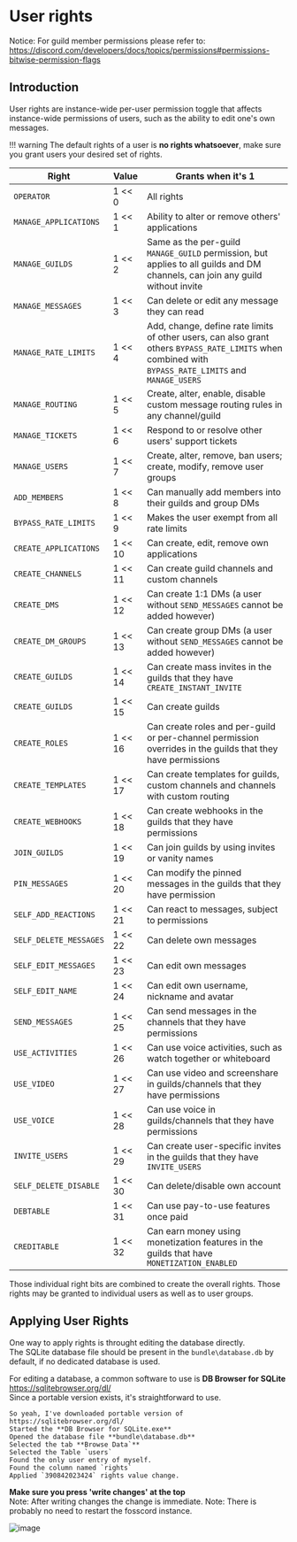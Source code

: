 # User rights

Notice: For guild member permissions please refer to:  
https://discord.com/developers/docs/topics/permissions#permissions-bitwise-permission-flags


## Introduction

User rights are instance-wide per-user permission toggle that affects instance-wide permissions of users,
such as the ability to edit one's own messages.

 !!! warning The default rights of a user is **no rights whatsoever**, make sure you grant users your desired set of rights.

| Right                  | Value   | Grants when it's 1                                                                                                                                    |
| ---------------------- | ------- | ----------------------------------------------------------------------------------------------------------------------------------------------------- |
| `OPERATOR`             | 1 << 0  | All rights                                                                                                                                            |
| `MANAGE_APPLICATIONS`  | 1 << 1  | Ability to alter or remove others' applications                                                                                                       |
| `MANAGE_GUILDS`        | 1 << 2  | Same as the per-guild `MANAGE_GUILD` permission, but applies to all guilds and DM channels, can join any guild without invite                         |
| `MANAGE_MESSAGES`      | 1 << 3  | Can delete or edit any message they can read                                                                                                          |
| `MANAGE_RATE_LIMITS`   | 1 << 4  | Add, change, define rate limits of other users, can also grant others `BYPASS_RATE_LIMITS` when combined with `BYPASS_RATE_LIMITS` and `MANAGE_USERS` |
| `MANAGE_ROUTING`       | 1 << 5  | Create, alter, enable, disable custom message routing rules in any channel/guild                                                                      |
| `MANAGE_TICKETS`       | 1 << 6  | Respond to or resolve other users' support tickets                                                                                                    |
| `MANAGE_USERS`         | 1 << 7  | Create, alter, remove, ban users; create, modify, remove user groups                                                                                  |
| `ADD_MEMBERS`          | 1 << 8  | Can manually add members into their guilds and group DMs                                                                                              |
| `BYPASS_RATE_LIMITS`   | 1 << 9  | Makes the user exempt from all rate limits                                                                                                            |
| `CREATE_APPLICATIONS`  | 1 << 10 | Can create, edit, remove own applications                                                                                                             |
| `CREATE_CHANNELS`      | 1 << 11 | Can create guild channels and custom channels                                                                                                         |
| `CREATE_DMS`           | 1 << 12 | Can create 1:1 DMs (a user without `SEND_MESSAGES` cannot be added however)                                                                           |
| `CREATE_DM_GROUPS`     | 1 << 13 | Can create group DMs (a user without `SEND_MESSAGES` cannot be added however)                                                                         |
| `CREATE_GUILDS`        | 1 << 14 | Can create mass invites in the guilds that they have `CREATE_INSTANT_INVITE`                                                                          |
| `CREATE_GUILDS`        | 1 << 15 | Can create guilds                                                                                                                                     |
| `CREATE_ROLES`         | 1 << 16 | Can create roles and per-guild or per-channel permission overrides in the guilds that they have permissions                                           |
| `CREATE_TEMPLATES`     | 1 << 17 | Can create templates for guilds, custom channels and channels with custom routing                                                                     |
| `CREATE_WEBHOOKS`      | 1 << 18 | Can create webhooks in the guilds that they have permissions                                                                                          |
| `JOIN_GUILDS`          | 1 << 19 | Can join guilds by using invites or vanity names                                                                                                      |
| `PIN_MESSAGES`         | 1 << 20 | Can modify the pinned messages in the guilds that they have permission                                                                                |
| `SELF_ADD_REACTIONS`   | 1 << 21 | Can react to messages, subject to permissions                                                                                                         |
| `SELF_DELETE_MESSAGES` | 1 << 22 | Can delete own messages                                                                                                                               |
| `SELF_EDIT_MESSAGES`   | 1 << 23 | Can edit own messages                                                                                                                                 |
| `SELF_EDIT_NAME`       | 1 << 24 | Can edit own username, nickname and avatar                                                                                                            |
| `SEND_MESSAGES`        | 1 << 25 | Can send messages in the channels that they have permissions                                                                                          |
| `USE_ACTIVITIES`       | 1 << 26 | Can use voice activities, such as watch together or whiteboard                                                                                        |
| `USE_VIDEO`            | 1 << 27 | Can use video and screenshare in guilds/channels that they have permissions                                                                           |
| `USE_VOICE`            | 1 << 28 | Can use voice in guilds/channels that they have permissions                                                                                           |
| `INVITE_USERS`         | 1 << 29 | Can create user-specific invites in the guilds that they have `INVITE_USERS`                                                                          |
| `SELF_DELETE_DISABLE`  | 1 << 30 | Can delete/disable own account                                                                                                                        |
| `DEBTABLE`             | 1 << 31 | Can use pay-to-use features once paid                                                                                                                 |
| `CREDITABLE`           | 1 << 32 | Can earn money using monetization features in the guilds that have `MONETIZATION_ENABLED`                                                             |

Those individual right bits are combined to create the overall rights. Those rights may be granted to individual users
as well as to user groups.

## Applying User Rights

One way to apply rights is throught editing the database directly.  
The SQLite database file should be present in the `bundle\database.db` by default, if no dedicated database is used.  


For editing a database, a common software to use is **DB Browser for SQLite** https://sqlitebrowser.org/dl/  
Since a portable version exists, it's straightforward to use.   

```
So yeah, I've downloaded portable version of https://sqlitebrowser.org/dl/
Started the **DB Browser for SQLite.exe**
Opened the database file **bundle\database.db**
Selected the tab **Browse Data`**
Selected the Table `users`
Found the only user entry of myself.
Found the column named `rights`
Applied `390842023424` rights value change.
```
**Make sure you press 'write changes' at the top**  
Note: After writing changes the change is immediate.
Note: There is probably no need to restart the fosscord instance.

![image](https://user-images.githubusercontent.com/21064622/168485071-937649f8-3169-485e-9853-7c32f9840aa8.png)



